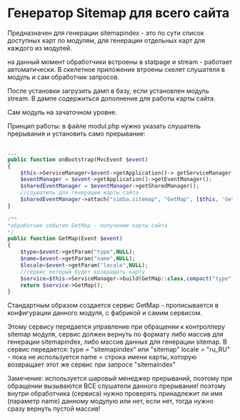 # Генератор Sitemap для всего сайта

Предназначен для генерации sitemapindex - это по сути список доступных карт по модулям, для генерации отдельных карт для каждого из модулей.

на данный момент обработчики встроены в statpage и stream - работает автоматически.
В скелетное приложение втроены скелет слушателя в модуль и сам обработчик запросов.

После установки загрузить дамп в базу, если установлен модуль stream.
В дампе содержиться дополнение для работы карты сайта.

Сам модуль на зачаточном уровне.


Принцип работы:
в файле modul.php нужно указать слушатель прерывания и установить само прерывание:

```php

...
public function onBootstrap(MvcEvent $event)
{
    $this->ServiceManager=$event->getApplication()-> getServiceManager();
    $eventManager = $event->getApplication()->getEventManager();
    $sharedEventManager = $eventManager->getSharedManager();
    //слушатель для генерации карты сайта
    $sharedEventManager->attach("simba.sitemap", "GetMap", [$this, 'GetMap']);
}

/**
*обработчик события GetMap - получение карты сайта
*/
public function GetMap(Event $event)
{
    $type=$event->getParam("type",NULL);
    $name=$event->getParam("name",NULL);
    $locale=$event->getParam("locale",NULL);
    //сервис который будет возвращать карту
    $service=$this->ServiceManager->build(GetMap::class,compact("type","locale","name"));
    return $service->GetMap();
}
```
Стандартным образом создается сервис GetMap - прописывается в конфигурации данного модуля, с фабрикой и самим сервисом.

Этому сервису передается управление при обращении к контроллеру sitemap модуля, сервис должен вернуть по формату либо массив для генерации
sitemapindex, либо массив данных для генерации sitemap.
В сервис передается:
type = "sitemapindex" или "sitemap"
locale = "ru_RU" - пока не используется
name = строка имени карты, которую возвращает этот же сервис при запросе "sitemaindex"

Замечение:
используется шаровый менеджер прерываний, поэтому при обращении вызываются ВСЕ слушатели данного прерывания! 
поэтому внутри обработчика (сервиса) нужно проверять принадлежит ли имя (параметр name) данному модулую или нет, если нет, тогда нужно сразу вернуть 
пустой массив!

